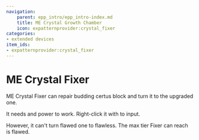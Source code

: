 ```yaml
---
navigation:
    parent: epp_intro/epp_intro-index.md
    title: ME Crystal Growth Chamber
    icon: expatternprovider:crystal_fixer
categories:
- extended devices
item_ids:
- expatternprovider:crystal_fixer
---
```


# ME Crystal Fixer

<BlockImage id="expatternprovider:crystal_fixer" scale="8"></BlockImage>

ME Crystal Fixer can repair budding certus block and turn it to the upgraded one.

It needs <ItemLink id="ae2:charged_certus_quartz_crystal" /> and power to work. Right-click it with <ItemLink id="ae2:charged_certus_quartz_crystal" /> to input.

However, it can't turn flawed one to flawless. The max tier Fixer can reach is flawed.

<Row gap="20">
<GameScene zoom="4" background="transparent">
  <ImportStructure src="../structure/crystal_fixer.snbt"></ImportStructure>
</GameScene>
</Row>
